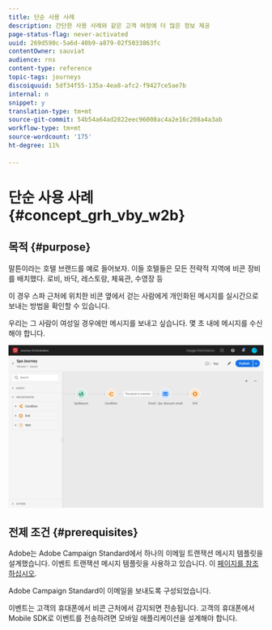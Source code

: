 ```yaml
---
title: 단순 사용 사례
description: 간단한 사용 사례와 같은 고객 여정에 더 많은 정보 제공
page-status-flag: never-activated
uuid: 269d590c-5a6d-40b9-a879-02f5033863fc
contentOwner: sauviat
audience: rns
content-type: reference
topic-tags: journeys
discoiquuid: 5df34f55-135a-4ea8-afc2-f9427ce5ae7b
internal: n
snippet: y
translation-type: tm+mt
source-git-commit: 54b54a64ad2822eec96008ac4a2e16c208a4a3ab
workflow-type: tm+mt
source-wordcount: '175'
ht-degree: 11%

---
```



# 단순 사용 사례{#concept_grh_vby_w2b}

## 목적 {#purpose}

말튼이라는 호텔 브랜드를 예로 들어보자. 이들 호텔들은 모든 전략적 지역에 비콘 장비를 배치했다. 로비, 바닥, 레스토랑, 체육관, 수영장 등

이 경우 스파 근처에 위치한 비콘 옆에서 걷는 사람에게 개인화된 메시지를 실시간으로 보내는 방법을 확인할 수 있습니다.

우리는 그 사람이 여성일 경우에만 메시지를 보내고 싶습니다. 몇 초 내에 메시지를 수신해야 합니다.

![](../assets/journeyuc1_16.png)

## 전제 조건 {#prerequisites}

Adobe는 Adobe Campaign Standard에서 하나의 이메일 트랜잭션 메시지 템플릿을 설계했습니다. 이벤트 트랜잭션 메시지 템플릿을 사용하고 있습니다. 이 [페이지를 참조하십시오](https://docs.adobe.com/content/help/ko-KR/campaign-standard/using/communication-channels/transactional-messaging/about-transactional-messaging.html).

Adobe Campaign Standard이 이메일을 보내도록 구성되었습니다.

이벤트는 고객의 휴대폰에서 비콘 근처에서 감지되면 전송됩니다. 고객의 휴대폰에서 Mobile SDK로 이벤트를 전송하려면 모바일 애플리케이션을 설계해야 합니다.